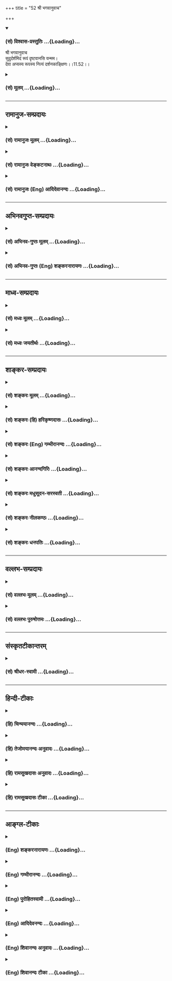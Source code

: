+++
title = "52 श्री भगवानुवाच"

+++
<div class="js_include" newlevelforh1="3" title="(सं) विश्वास-प्रस्तुतिः" unfilled url="/purANam/mahAbhAratam/06-bhIShma-parva/02-bhagavad-gItA-parva/saMskRtam/vishvAsa-prastutiH/11_vishva-rUpa-darshana/52_shrI_bhagavAnuvAc.md">
<details open><summary><h3>(सं) विश्वास-प्रस्तुतिः ...{Loading}...</h3></summary>

श्री भगवानुवाच  
सुदुर्दर्शमिदं रूपं दृष्टवानसि यन्मम।  
देवा अप्यस्य रूपस्य नित्यं दर्शनकाङ्क्षिणः।।11.52।।
</details>
</div>
<div class="js_include collapsed" newlevelforh1="3" title="(सं) मूलम्" unfilled url="/purANam/mahAbhAratam/06-bhIShma-parva/02-bhagavad-gItA-parva/saMskRtam/mUlam/11_vishva-rUpa-darshana/52_shrI_bhagavAnuvAc.md">
<details><summary><h3>(सं) मूलम् ...{Loading}...</h3></summary>

श्री भगवानुवाच  
सुदुर्दर्शमिदं रूपं दृष्टवानसि यन्मम।  
देवा अप्यस्य रूपस्य नित्यं दर्शनकाङ्क्षिणः।।11.52।।
</details>
</div>


_________________
## रामानुज-सम्प्रदायः
<div class="js_include collapsed" newlevelforh1="3" title="(सं) रामानुजः मूलम्" unfilled url="/purANam/mahAbhAratam/06-bhIShma-parva/02-bhagavad-gItA-parva/saMskRtam/rAmAnujaH/mUlam/11_vishva-rUpa-darshana/52_shrI_bhagavAnuvAc.md">
<details><summary><h3>(सं) रामानुजः मूलम् ...{Loading}...</h3></summary>

।।11.52।। श्रीभगवानुवाच -- **मम इदं** सर्वस्य प्रशासने अवस्थितं
सर्वाश्रयं सर्वकारणभूतं **रूपं यत् दृष्टवान् असि;** तत् सुदुर्दर्शं न
केन अपि द्रष्टुं शक्यम् **अस्य रूपस्य देवा अपि नित्यं दर्शनकाङ्क्षिणः;**
न तु दृष्टवन्तः। कुतः इत्यत्र आह --

</details>
</div>
<div class="js_include collapsed" newlevelforh1="3" title="(सं) रामानुजः वेङ्कटनाथः" unfilled url="/purANam/mahAbhAratam/06-bhIShma-parva/02-bhagavad-gItA-parva/saMskRtam/rAmAnujaH/venkaTanAthaH/11_vishva-rUpa-darshana/52_shrI_bhagavAnuvAc.md">
<details><summary><h3>(सं) रामानुजः वेङ्कटनाथः ...{Loading}...</h3></summary>

  
  
।।11.52।। यच्छब्दस्य प्रसिद्धपरामर्शित्वेन प्रसिद्धाकारानाहसर्वस्य
प्रशासनेऽवस्थितमित्यादिना। नित्यम् इत्यस्य
पदार्थैकदेशदर्शनान्वयस्यागतिकस्य आश्रयणमनुचितमित्यभिप्रेत्याकाङ्क्षाया
नित्यत्वं दर्शनाभावमवगमयतीत्याशयेनाहन तु दृष्टवन्त इति।  
  

</details>
</div>
<div class="js_include collapsed" newlevelforh1="3" title="(सं) रामानुजः (Eng) आदिदेवानन्दः" unfilled url="/purANam/mahAbhAratam/06-bhIShma-parva/02-bhagavad-gItA-parva/saMskRtam/rAmAnujaH/english/AdidevAnandaH/11_vishva-rUpa-darshana/52_shrI_bhagavAnuvAc.md">
<details><summary><h3>(सं) रामानुजः (Eng) आदिदेवानन्दः ...{Loading}...</h3></summary>

11.52 The Lord said This form of Mine which you have seen, and which has
the whole universe under control, which is the foundation of all and
which forms the origin of all - this cannot be beheld by any one. Even
the gods ever long to see this form; but they have not seen it. Why; Sri
Krsna says:

</details>
</div>


_________________
## अभिनवगुप्त-सम्प्रदायः
<div class="js_include collapsed" newlevelforh1="3" title="(सं) अभिनव-गुप्तः मूलम्" unfilled url="/purANam/mahAbhAratam/06-bhIShma-parva/02-bhagavad-gItA-parva/saMskRtam/abhinava-guptaH/mUlam/11_vishva-rUpa-darshana/52_shrI_bhagavAnuvAc.md">
<details><summary><h3>(सं) अभिनव-गुप्तः मूलम् ...{Loading}...</h3></summary>

।।11.52।। No commentary.  
  

</details>
</div>
<div class="js_include collapsed" newlevelforh1="3" title="(सं) अभिनव-गुप्तः (Eng) शङ्करनारायणः" unfilled url="/purANam/mahAbhAratam/06-bhIShma-parva/02-bhagavad-gItA-parva/saMskRtam/abhinava-guptaH/english/shankaranArAyaNaH/11_vishva-rUpa-darshana/52_shrI_bhagavAnuvAc.md">
<details><summary><h3>(सं) अभिनव-गुप्तः (Eng) शङ्करनारायणः ...{Loading}...</h3></summary>

11.52 Sri Abhinavagupta did not comment upon this sloka.

</details>
</div>


_________________
## माध्व-सम्प्रदायः
<div class="js_include collapsed" newlevelforh1="3" title="(सं) मध्वः मूलम्" unfilled url="/purANam/mahAbhAratam/06-bhIShma-parva/02-bhagavad-gItA-parva/saMskRtam/madhvaH/mUlam/11_vishva-rUpa-darshana/52_shrI_bhagavAnuvAc.md">
<details><summary><h3>(सं) मध्वः मूलम् ...{Loading}...</h3></summary>

।।11.52।। Sri Madhvacharya did not comment on this sloka.,

</details>
</div>
<div class="js_include collapsed" newlevelforh1="3" title="(सं) मध्वः जयतीर्थः" unfilled url="/purANam/mahAbhAratam/06-bhIShma-parva/02-bhagavad-gItA-parva/saMskRtam/madhvaH/jayatIrthaH/11_vishva-rUpa-darshana/52_shrI_bhagavAnuvAc.md">
<details><summary><h3>(सं) मध्वः जयतीर्थः ...{Loading}...</h3></summary>

।।11.52।। Sri Jayatirtha did not comment on this sloka.  
  

</details>
</div>


_________________
## शाङ्कर-सम्प्रदायः
<div class="js_include collapsed" newlevelforh1="3" title="(सं) शङ्करः मूलम्" unfilled url="/purANam/mahAbhAratam/06-bhIShma-parva/02-bhagavad-gItA-parva/saMskRtam/shankaraH/mUlam/11_vishva-rUpa-darshana/52_shrI_bhagavAnuvAc.md">
<details><summary><h3>(सं) शङ्करः मूलम् ...{Loading}...</h3></summary>

।।11.52।। --,**सुदुर्दर्शं** सुष्ठु दुःखेन दर्शनम् अस्य इति
सुदुर्दर्शम्; **इदं रूपं दृष्टवान् असि यत् मम; देवाः अपि अस्य** मम
**रूपस्य नित्यं** सर्वदा **दर्शनकाङ्क्षिणः** दर्शनेप्सवोऽपि न त्वमिव
दृष्टवन्तः; न द्रक्ष्यन्ति च इति अभिप्रायः।। कस्मात् --,

</details>
</div>
<div class="js_include collapsed" newlevelforh1="3" title="(सं) शङ्करः (हि) हरिकृष्णदासः" unfilled url="/purANam/mahAbhAratam/06-bhIShma-parva/02-bhagavad-gItA-parva/saMskRtam/shankaraH/hindI/harikRShNadAsaH/11_vishva-rUpa-darshana/52_shrI_bhagavAnuvAc.md">
<details><summary><h3>(सं) शङ्करः (हि) हरिकृष्णदासः ...{Loading}...</h3></summary>

।।11.52।। श्रीभगवान् बोले -- मेरे जिस रूपको तूने देखा है; वह बड़ा
दुर्दर्श है अर्थात् जिसका दर्शन बड़ी कठिनतासे हो; ऐसा है। देवता लोग भी
मेरे इस रूपका दर्शन करनेकी सदा इच्छा करते हैं। अभिप्राय यह है कि दर्शनकी
इच्छा करते हुए भी उन्होंने तेरी भाँति ( मेरा रूप ) देखा नहीं है और
देखेंगे भी नहीं।  
  
,

</details>
</div>
<div class="js_include collapsed" newlevelforh1="3" title="(सं) शङ्करः (Eng) गम्भीरानन्दः" unfilled url="/purANam/mahAbhAratam/06-bhIShma-parva/02-bhagavad-gItA-parva/saMskRtam/shankaraH/english/gambhIrAnandaH/11_vishva-rUpa-darshana/52_shrI_bhagavAnuvAc.md">
<details><summary><h3>(सं) शङ्करः (Eng) गम्भीरानन्दः ...{Loading}...</h3></summary>

11.52 Idam, this; rupam, form; mama, of Mine; yat, which; drstavan, asi,
you have seen is; sudur-darsam, very difficult to see. Api, even; the
devah, gods; are nityam, ever; darsana-kanksinah, desirous of a vision;
asya, of this; rupasya, form of Mine. The idea is that though they want
to see, they have not seen in the way you have, nor will they see! Why
so;

</details>
</div>
<div class="js_include collapsed" newlevelforh1="3" title="(सं) शङ्करः आनन्दगिरिः" unfilled url="/purANam/mahAbhAratam/06-bhIShma-parva/02-bhagavad-gItA-parva/saMskRtam/shankaraH/AnandagiriH/11_vishva-rUpa-darshana/52_shrI_bhagavAnuvAc.md">
<details><summary><h3>(सं) शङ्करः आनन्दगिरिः ...{Loading}...</h3></summary>

।।11.52।। उपास्यत्वाय विश्वरूपं स्तोतुं भगवदुक्तिमुत्थापयति --
**भगवानिति।** त्वद्व्यतिरिक्तानामिदं रूपं द्रष्टुमशक्यमित्येतद्विशदयति
-- **देवादय इति।**

</details>
</div>
<div class="js_include collapsed" newlevelforh1="3" title="(सं) शङ्करः मधुसूदन-सरस्वती" unfilled url="/purANam/mahAbhAratam/06-bhIShma-parva/02-bhagavad-gItA-parva/saMskRtam/shankaraH/madhusUdana-sarasvatI/11_vishva-rUpa-darshana/52_shrI_bhagavAnuvAc.md">
<details><summary><h3>(सं) शङ्करः मधुसूदन-सरस्वती ...{Loading}...</h3></summary>

।।11.52।। स्वकृतस्यानुग्रहस्यातिर्दुलभत्वं दर्शयन् चतुर्भिः श्रीभगवानुवाच
-- सुदुर्दर्शमिति। मम यद्रूपमिदानीं त्वं दृष्टवानसि इदं विश्वरूपं
सुदुर्दर्शं अत्यन्तं द्रष्टुमशक्यं। यतो देवा अप्यस्य रूपस्य नित्यं
सर्वदा दर्शनकाङ्क्षिणो नतु त्वमिव पूर्वं दृष्टवन्तो न वाऽग्रे
द्रक्ष्यन्तीत्यभिप्रायः। दर्शनाकाङ्क्षया नित्यत्वोक्तिः।

</details>
</div>
<div class="js_include collapsed" newlevelforh1="3" title="(सं) शङ्करः नीलकण्ठः" unfilled url="/purANam/mahAbhAratam/06-bhIShma-parva/02-bhagavad-gItA-parva/saMskRtam/shankaraH/nIlakaNThaH/11_vishva-rUpa-darshana/52_shrI_bhagavAnuvAc.md">
<details><summary><h3>(सं) शङ्करः नीलकण्ठः ...{Loading}...</h3></summary>

।।11.52।। अस्य विश्वरूपदर्शनस्य दौर्लभ्यं दर्शयन् श्रीभगवानुवाच
**सुदुर्दर्शमिति।** दर्शनकाङ्क्षिणः दर्शनं काङ्क्षन्ते एव न तु लभन्ते।

</details>
</div>
<div class="js_include collapsed" newlevelforh1="3" title="(सं) शङ्करः धनपतिः" unfilled url="/purANam/mahAbhAratam/06-bhIShma-parva/02-bhagavad-gItA-parva/saMskRtam/shankaraH/dhanapatiH/11_vishva-rUpa-darshana/52_shrI_bhagavAnuvAc.md">
<details><summary><h3>(सं) शङ्करः धनपतिः ...{Loading}...</h3></summary>

।।11.52।। एवं श्रुत्वा स्वकृतस्यातिदर्लभस्यानुग्रहस्य वैयर्थ्यपरिहाराय
श्रीभगवानुवाच। यन्मम रुपं मदनुग्रहेण त्वं दृष्टवानसि तदिदमन्येषां सुष्ठु
दुःखेनात्यन्तकष्टेन दर्शनमस्येति सुदुर्द्सं यतोत्युत्तमाः
सात्विकास्तिद्दर्शनार्थिनश्च देवा इन्द्रादयोऽपि न तत्त्वमिव दृष्टवन्तो न
च द्रक्ष्यन्तीत्याशयेनाह -- देवा इति।

</details>
</div>


_________________
## वल्लभ-सम्प्रदायः
<div class="js_include collapsed" newlevelforh1="3" title="(सं) वल्लभः मूलम्" unfilled url="/purANam/mahAbhAratam/06-bhIShma-parva/02-bhagavad-gItA-parva/saMskRtam/vallabhaH/mUlam/11_vishva-rUpa-darshana/52_shrI_bhagavAnuvAc.md">
<details><summary><h3>(सं) वल्लभः मूलम् ...{Loading}...</h3></summary>

।।11.52।। ततः एवं स्थितौ स्वरूपस्य सुदुर्दर्शत्वं
निरूपयन्प्रसङ्गादनुग्रहभक्त्यैकगम्यत्वं स्वस्य निगमयति त्रिभिः --
सुदुर्दर्शमिति। इदं मत्सम्बन्धि रूपमक्षरं विश्वरूपं यत्त्वं दृष्टवानसि;
यतोऽहं सुदुर्दर्शस्तदा किं वाच्यं मत्सम्बन्धिरूपमिदमिति तदेवाह -- देवा
अपीति। सात्विका अपि ते नित्यं दर्शनकाङ्क्षिणः; न तु दृष्टवन्तोऽपि
अनुग्रहबीजभावाभावात्।

</details>
</div>
<div class="js_include collapsed" newlevelforh1="3" title="(सं) वल्लभः पुरुषोत्तमः" unfilled url="/purANam/mahAbhAratam/06-bhIShma-parva/02-bhagavad-gItA-parva/saMskRtam/vallabhaH/puruShottamaH/11_vishva-rUpa-darshana/52_shrI_bhagavAnuvAc.md">
<details><summary><h3>(सं) वल्लभः पुरुषोत्तमः ...{Loading}...</h3></summary>

  
  
।।11.52।। स्वस्य रूपस्य स्वानुग्रहैकसाध्यत्वेन परमदुर्लभत्वमाह --
श्रीभगवानुवाच सुदुर्दर्शमिति। इदं परिदृश्यमानं मम रूपं सुदुर्दर्शं
सुष्ठु दुःखेनाऽपि द्रष्टुमशक्यं यत् त्वं दृष्टवानसि। देवा अपि
मत्क्रीडायोग्या मदंशा अपि अस्य नित्यं प्रत्यहं दर्शनकाङ्क्षिणः
दर्शनेच्छवस्तिष्ठन्तीत्यर्थः। अत्रायं भावः -- ब्रह्मादयो देवाः
श्रीदेवकीगृहे स्तुत्वा गतास्तदा गर्भ एव प्राकट्यं; न बहिः बहिः
प्राकट्यानन्तरं तु मातृप्रार्थनया तिरोहितं कृत्वा ध्यानास्पदत्वेन
स्थापितं देवादीनां तु तद्वृत्तान्ताज्ञानाद्वेदोक्तरीत्या
भजनात्तादृक्स्वरूपदर्शनमेव भवति इदं च स्वरूपं भावात्मकं वेदाद्यगम्यं
भक्तमुखात् श्रुतत्वाच्चाकाङ्क्षिणस्तिष्ठन्तीति तथा।  
  

</details>
</div>


_________________
## संस्कृतटीकान्तरम्
<div class="js_include collapsed" newlevelforh1="3" title="(सं) श्रीधर-स्वामी" unfilled url="/purANam/mahAbhAratam/06-bhIShma-parva/02-bhagavad-gItA-parva/saMskRtam/shrIdhara-svAmI/11_vishva-rUpa-darshana/52_shrI_bhagavAnuvAc.md">
<details><summary><h3>(सं) श्रीधर-स्वामी ...{Loading}...</h3></summary>

।।11.52।। स्वकृतस्यानुग्रहस्यातिदुर्लभत्वं दर्शयन् श्रीभगवानुवाच **--
सुदुर्दर्शमिति।** यन्मम विश्वरूपं त्वं दृष्टवानसि इदं सुदुर्दर्शमत्यन्तं
द्रष्टुमशक्यम्। अतो देवा अप्यस्य रूपस्य सर्वदा दर्शनमिच्छन्ति न केवलं
पुनरिदं पश्यन्ति।

</details>
</div>


_________________
## हिन्दी-टीकाः
<div class="js_include collapsed" newlevelforh1="3" title="(हि) चिन्मयानन्दः" unfilled url="/purANam/mahAbhAratam/06-bhIShma-parva/02-bhagavad-gItA-parva/hindI/chinmayAnandaH/11_vishva-rUpa-darshana/52_shrI_bhagavAnuvAc.md">
<details><summary><h3>(हि) चिन्मयानन्दः ...{Loading}...</h3></summary>

।।11.52।। See Commentary under 11.53.

</details>
</div>
<div class="js_include collapsed" newlevelforh1="3" title="(हि) तेजोमयानन्दः अनुवादः" unfilled url="/purANam/mahAbhAratam/06-bhIShma-parva/02-bhagavad-gItA-parva/hindI/tejomayAnandaH/anuvAdaH/11_vishva-rUpa-darshana/52_shrI_bhagavAnuvAc.md">
<details><summary><h3>(हि) तेजोमयानन्दः अनुवादः ...{Loading}...</h3></summary>

।।11.52।। श्रीभगवान् ने कहा -- मेरा यह रूप देखने को मिलना अति दुर्लभ है,
जिसको कि तुमने देखा है। देवतागण भी सदा इस रूप के दर्शन के इच्छुक रहते
हैं।।

</details>
</div>
<div class="js_include collapsed" newlevelforh1="3" title="(हि) रामसुखदासः अनुवादः" unfilled url="/purANam/mahAbhAratam/06-bhIShma-parva/02-bhagavad-gItA-parva/hindI/rAmasukhadAsaH/anuvAdaH/11_vishva-rUpa-darshana/52_shrI_bhagavAnuvAc.md">
<details><summary><h3>(हि) रामसुखदासः अनुवादः ...{Loading}...</h3></summary>

।।11.52।। श्रीभगवान् बोले -- मेरा यह जो रूप तुमने देखा है, इसके दर्शन
अत्यन्त ही दुर्लभ हैं। इस रूपको देखनेके लिये देवता भी नित्य लालायित रहते
हैं।

</details>
</div>
<div class="js_include collapsed" newlevelforh1="3" title="(हि) रामसुखदासः टीका" unfilled url="/purANam/mahAbhAratam/06-bhIShma-parva/02-bhagavad-gItA-parva/hindI/rAmasukhadAsaH/TIkA/11_vishva-rUpa-darshana/52_shrI_bhagavAnuvAc.md">
<details><summary><h3>(हि) रामसुखदासः टीका ...{Loading}...</h3></summary>

।।11.52।।***व्याख्या--*'सुदुर्दर्शमिदं रूपं दृष्टवानसि यन्मम'--**यहाँ
**'सुदुर्दर्शम्'** पद चतुर्भुजरूपके लिये ही आया है, विराट्रूप या
द्विभुजरूपके लिये नहीं। कारण कि विराट्रूपकी तो देवता भी कल्पना क्यों
करने लगे ! और मनुष्यरूप जब मनुष्योंके लिये सुलभ था, तब देवताओंके ल,ये वह
दुर्लभ कैसे होता ! इसलिये **'सुदुर्दर्शम्'** पदसे भगवान् विष्णुका
चतुर्भुजरूप ही लेना चाहिये, जिसके लिये **'देवरूपम्'** (11। 45) और
**स्वकं रूपम्** (11। 50) पद आये हैं।

</details>
</div>


_________________
## आङ्ग्ल-टीकाः
<div class="js_include collapsed" newlevelforh1="3" title="(Eng) शङ्करनारायणः" unfilled url="/purANam/mahAbhAratam/06-bhIShma-parva/02-bhagavad-gItA-parva/english/shankaranArAyaNaH/11_vishva-rUpa-darshana/52_shrI_bhagavAnuvAc.md">
<details><summary><h3>(Eng) शङ्करनारायणः ...{Loading}...</h3></summary>

11.52. The Bhagavat said This form of Mine, which you have just observed
is extremely difficult to observe; even gods are always curious of
observing this form.

</details>
</div>
<div class="js_include collapsed" newlevelforh1="3" title="(Eng) गम्भीरानन्दः" unfilled url="/purANam/mahAbhAratam/06-bhIShma-parva/02-bhagavad-gItA-parva/english/gambhIrAnandaH/11_vishva-rUpa-darshana/52_shrI_bhagavAnuvAc.md">
<details><summary><h3>(Eng) गम्भीरानन्दः ...{Loading}...</h3></summary>

11.52 The Blessed Lord said This form of Mine which you have seen is
very difficult to see; even the gods are ever desirous of a vision of
this form.

</details>
</div>
<div class="js_include collapsed" newlevelforh1="3" title="(Eng) पुरोहितस्वामी" unfilled url="/purANam/mahAbhAratam/06-bhIShma-parva/02-bhagavad-gItA-parva/english/purohitasvAmI/11_vishva-rUpa-darshana/52_shrI_bhagavAnuvAc.md">
<details><summary><h3>(Eng) पुरोहितस्वामी ...{Loading}...</h3></summary>

11.52 Lord Shri Krishna replied: It is hard to see this vision of Me
that thou hast seen. Even the most powerful have longed for it in vain.

</details>
</div>
<div class="js_include collapsed" newlevelforh1="3" title="(Eng) आदिदेवनन्दः" unfilled url="/purANam/mahAbhAratam/06-bhIShma-parva/02-bhagavad-gItA-parva/english/AdidevanandaH/11_vishva-rUpa-darshana/52_shrI_bhagavAnuvAc.md">
<details><summary><h3>(Eng) आदिदेवनन्दः ...{Loading}...</h3></summary>

11.52 The Lord said It it very hard to behold this form of Mine which
you have seen. Even the gods ever long to behold this form.

</details>
</div>
<div class="js_include collapsed" newlevelforh1="3" title="(Eng) शिवानन्दः अनुवादः" unfilled url="/purANam/mahAbhAratam/06-bhIShma-parva/02-bhagavad-gItA-parva/english/shivAnandaH/anuvAdaH/11_vishva-rUpa-darshana/52_shrI_bhagavAnuvAc.md">
<details><summary><h3>(Eng) शिवानन्दः अनुवादः ...{Loading}...</h3></summary>

11.52 The Blessed Lord said Very hard indeed it is to see this form of
Mine which thou hast seen. Even the gods are ever longing to behold it.

</details>
</div>
<div class="js_include collapsed" newlevelforh1="3" title="(Eng) शिवानन्दः टीका" unfilled url="/purANam/mahAbhAratam/06-bhIShma-parva/02-bhagavad-gItA-parva/english/shivAnandaH/TIkA/11_vishva-rUpa-darshana/52_shrI_bhagavAnuvAc.md">
<details><summary><h3>(Eng) शिवानन्दः टीका ...{Loading}...</h3></summary>

11.52 सुदुर्दर्शम् very hard to see; इदम् this; रूपम् form; दृष्टवानसि
thou hast seen; यत् which; मम My; देवाः gods; अपि also; अस्य (of) this;
रूपस्य of form; नित्यम् ever; दर्शनकाङ्क्षिणः (are) desrious to
behold.Commentary Lord Krishna says to Arjuna Though the gods long to
behold the Cosmic Form yet they have not seen it as you have done. THey
can never behold it.Just as the Chataka (a bird) longs for a drop of
rain; eagerly turning its eyes towards the clouds; so also do gods yearn
to behold the Cosmic Form but their wishes have not been gratified even
in their dreams. Such is that marvellous vision which thou hast easily
seen.

</details>
</div>

